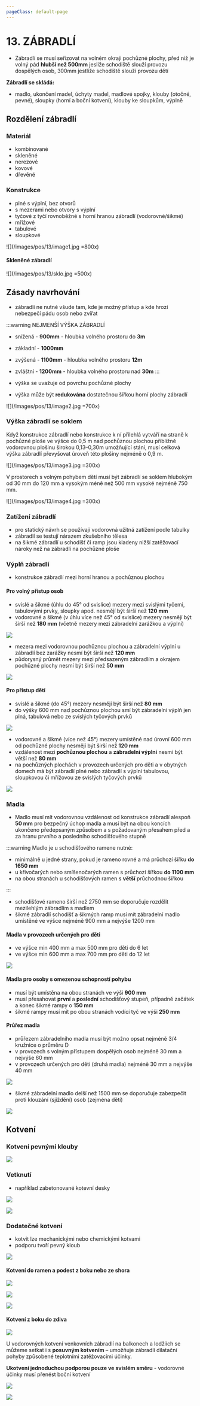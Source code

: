 ```yaml
---
pageClass: default-page
---
```


# 13. ZÁBRADLÍ

- Zábradlí se musí seřizovat na volném okraji pochůzné plochy, před niž je volný pád **hlubší než 500mm** jesliže schodiště slouží provozu dospělých osob, 300mm jestliže schodiště slouží provozu dětí

**Zábradlí se skládá:**

- madlo, ukončení madel, úchyty madel, madlové spojky, klouby (otočné, pevné),
  sloupky (horní a boční kotvení), klouby ke sloupkům, výplně

## Rozdělení zábradlí

### Materiál

- kombinované
- skleněné
- nerezové
- kovové
- dřevěné

### Konstrukce

- plné s výplní, bez otvorů
- s mezerami nebo otvory s výplní
- tyčové z tyčí rovnoběžné s horní hranou zábradlí (vodorovné/šikmé)
- mřížové
- tabulové
- sloupkové

![](/images/pos/13/image1.jpg =800x)

#### Skleněné zábradlí

![](/images/pos/13/sklo.jpg =500x)

## Zásady navrhování

- zábradlí ne nutné všude tam, kde je možný přístup a kde hrozí nebezpečí pádu osob nebo zvířat

:::warning NEJMENŠÍ VÝŠKA ZÁBRADLÍ

- snížená - **900mm** - hloubka volného prostoru do **3m**
- základní - **1000mm**
- zvýšená - **1100mm** - hloubka volného prostoru **12m**
- zvláštní - **1200mm** - hloubka volného prostoru nad **30m**
  :::

- výška se uvažuje od povrchu pochůzné plochy

- výška může být **redukována** dostatečnou šířkou horní plochy zábradlí

![](/images/pos/13/image2.jpg =700x)

### Výška zábradlí se soklem

Když konstrukce zábradlí nebo konstrukce k ní přilehlá vytváří na straně k pochůzné ploše ve výšce do 0,5 m nad pochůznou plochou přibližně vodorovnou plošinu širokou 0,13–0,30m umožňující stání, musí celková výška zábradlí převyšovat úroveň této plošiny nejméně o 0,9 m.

![](/images/pos/13/image3.jpg =300x)

V prostorech s volným pohybem dětí musí být zábradlí se soklem hlubokým od 30 mm do 120 mm a vysokým méně než 500 mm vysoké nejméně 750 mm.

![](/images/pos/13/image4.jpg =300x)

### Zatížení zábradlí

- pro statický návrh se používají vodorovná užitná zatížení podle tabulky
- zábradlí se testují nárazem zkušebního tělesa
- na šikmé zábradlí u schodišť či ramp jsou kladeny nižší zatěžovací nároky než na zábradlí na pochůzné ploše

### Výplň zábradlí

- konstrukce zábradlí mezi horní hranou a pochůznou plochou

#### Pro volný přístup osob

- svislé a šikmé (úhlu do 45° od svislice) mezery mezi svislými tyčemi, tabulovými prvky, sloupky apod. nesmějí být širší než **120 mm**
- vodorovné a šikmé (v úhlu více než 45° od svislice) mezery nesmějí být širší než **180 mm** (včetně mezery mezi zábradelní zarážkou a výplní)

![](/images/pos/13/image5.jpg)

- mezera mezi vodorovnou pochůznou plochou a zábradelní výplní u zábradlí bez zarážky nesmí být širší než **120 mm**
- půdorysný průmět mezery mezi předsazeným zábradlím a okrajem pochůzné plochy nesmí být širší než **50 mm**

![](/images/pos/13/image18.jpg)

#### Pro přístup dětí

- svislé a šikmé (do 45°) mezery nesmějí být širší než **80 mm**
- do výšky 600 mm nad pochůznou plochou smí být zábradelní výplň jen plná, tabulová nebo ze svislých tyčových prvků

![](/images/pos/13/image7.jpg)

- vodorovné a šikmé (více než 45°) mezery umístěné nad úrovní 600 mm od pochůzné plochy nesmějí být širší než **120 mm**
- vzdálenost mezi **pochůznou plochou** a **zábradelní výplní** nesmí být větší než **80 mm**
- na pochůzných plochách v provozech určených pro děti a v obytných domech má být zábradlí plné nebo zábradlí s výplní tabulovou, sloupkovou či mřížovou ze svislých tyčových prvků

![](/images/pos/13/image8.jpg)

### Madla

- Madlo musí mít vodorovnou vzdálenost od konstrukce zábradlí alespoň **50 mm** pro bezpečný úchop madla a musí být na obou koncích ukončeno předepsaným způsobem a s požadovaným přesahem před a za hranu prvního a posledního schodišťového stupně

:::warning Madlo je u schodišťového ramene nutné:

- minimálně u jedné strany, pokud je rameno rovné a má průchozí šířku **do 1650 mm**
- u křivočarých nebo smíšenočarých ramen s průchozí šířkou **do 1100 mm**
- na obou stranách u schodišťových ramen s **větší** průchodnou šířkou

:::

- schodišťové rameno širší než 2750 mm se doporučuje rozdělit mezilehlým zábradlím s madlem
- šikmé zábradlí schodišť a šikmých ramp musí mít zábradelní madlo umístěné ve výšce nejméně 900 mm a nejvýše 1200 mm

#### Madla v provozech určených pro děti

- ve výšce min 400 mm a max 500 mm pro děti do 6 let
- ve výšce min 600 mm a max 700 mm pro děti do 12 let

![](/images/pos/13/image9.jpg)

#### Madla pro osoby s omezenou schopností pohybu

- musí být umístěna na obou stranách ve výši **900 mm**
- musí přesahovat **první** a **poslední** schodišťový stupeň, případně začátek a konec šikmé rampy o **150 mm**
- šikmé rampy musí mít po obou stranách vodící tyč ve výši **250 mm**

#### Průřez madla

- průřezem zábradelního madla musí být možno opsat nejméně 3/4 kružnice o průměru D
- v provozech s volným přístupem dospělých osob nejméně 30 mm a nejvýše 60 mm
- v provozech určených pro děti (druhá madla) nejméně 30 mm a nejvýše 40 mm

![](/images/pos/13/image10.jpg)

- šikmé zábradelní madlo delší než 1500 mm se doporučuje zabezpečit proti klouzání (sjíždění) osob (zejména dětí)

![](/images/pos/13/image6.jpg)

## Kotvení

### Kotvení pevnými klouby

![](/images/pos/13/image12.jpg)

### Vetknutí

- například zabetonované kotevní desky

![](/images/pos/13/kotva1.jpg)

![](/images/pos/13/kotva2.jpg)

### Dodatečné kotvení

- kotvit lze mechanickými nebo chemickými kotvami
- podporu tvoří pevný kloub

![](/images/pos/13/image13.jpg)

#### Kotvení do ramen a podest z boku nebo ze shora

![](/images/pos/13/image14.jpg)

![](/images/pos/13/image15.jpg)

![](/images/pos/13/image16.jpg)

#### Kotvení z boku do zdiva

![](/images/pos/13/image17.jpg)

U vodorovných kotvení venkovních zábradlí na balkonech a lodžiích se můžeme setkat i s **posuvným kotvením** – umožňuje zábradlí dilatační pohyby způsobené teplotními zatěžovacími účinky.

**Ukotvení jednoduchou podporou pouze ve svislém směru** - vodorovné účinky musí přenést boční kotvení

![](/images/pos/13/zed1.jpg)

![](/images/pos/13/zed2.jpg)
